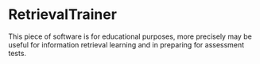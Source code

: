 # RetrievalTrainer
This piece of software is for educational purposes, more precisely may be useful for information retrieval learning and in preparing for assessment tests.
